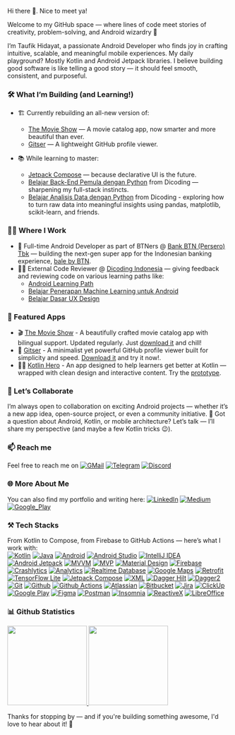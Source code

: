 Hi there 👋. Nice to meet ya!

Welcome to my GitHub space — where lines of code meet stories of creativity, problem-solving, and Android wizardry 🚀

I’m Taufik Hidayat, a passionate Android Developer who finds joy in crafting intuitive, scalable, and meaningful mobile experiences. My daily playground? Mostly Kotlin and Android Jetpack libraries. I believe building good software is like telling a good story — it should feel smooth, consistent, and purposeful.

### **🛠️ What I’m Building (and Learning!)** ###
- 🏗️ Currently rebuilding an all-new version of:
  - [The Movie Show](https://github.com/yumtaufikhidayat/the-movie-show-kt) — A movie catalog app, now smarter and more beautiful than ever.
  - [Gitser](https://github.com/yumtaufikhidayat/gitser-kt) — A lightweight GitHub profile viewer.

- 📚 While learning to master:
  - [Jetpack Compose](https://developer.android.com/develop/ui/compose) — because declarative UI is the future.
  - [Belajar Back-End Pemula dengan Python](https://www.dicoding.com/academies/743) from Dicoding — sharpening my full-stack instincts.
  - [Belajar Analisis Data dengan Python](https://www.dicoding.com/academies/555) from Dicoding - exploring how to turn raw data into meaningful insights using pandas, matplotlib, scikit-learn, and friends.

### **👨‍💻 Where I Work** ###
- 🏦 Full-time Android Developer as part of BTNers @ [Bank BTN (Persero) Tbk](https://btn.co.id) — building the next-gen super app for the Indonesian banking experience, [bale by BTN](https://play.google.com/store/apps/details?id=id.co.btn.mobilebanking.android&hl=id).
- 🧑‍🏫 External Code Reviewer @ [Dicoding Indonesia](https://dicoding.com) — giving feedback and reviewing code on various learning paths like:
  - [Android Learning Path](https://www.dicoding.com/learningpaths/7)
  - [Belajar Penerapan Machine Learning untuk Android](https://www.dicoding.com/academies/663)
  - [Belajar Dasar UX Design](https://www.dicoding.com/academies/335)


### **📱 Featured Apps** ###
- 🎬 [The Movie Show](https://github.com/yumtaufikhidayat/the-movie-show-kt) - A beautifully crafted movie catalog app with bilingual support. Updated regularly. Just [download it](https://play.google.com/store/apps/details?id=com.taufik.themovieshow) and chill!
- 🐙 [Gitser](https://github.com/yumtaufikhidayat/gitser-kt) - A minimalist yet powerful GitHub profile viewer built for simplicity and speed. [Download it](https://play.google.com/store/apps/details?id=com.taufik.gitser) and try it now!.
- 🦸‍♂️ [Kotlin Hero](https://github.com/yumtaufikhidayat/kotlin-hero) - An app designed to help learners get better at Kotlin — wrapped with clean design and interactive content. Try the [prototype](https://www.figma.com/proto/NwDrgYPehVbxuSRwQNxRfs/Latihan-UX-Designer?node-id=43:590&scaling=scale-down&page-id=37:2&starting-point-node-id=43:590).
  
### **🤝 Let’s Collaborate** ###
I’m always open to collaboration on exciting Android projects — whether it’s a new app idea, open-source project, or even a community initiative.
💬 Got a question about Android, Kotlin, or mobile architecture? Let’s talk — I’ll share my perspective (and maybe a few Kotlin tricks 😉).

### **📫 Reach me** ###
Feel free to reach me on [![GMail](https://img.shields.io/badge/Gmail-EA4335?style=for-the-badge&logo=gmail&logoColor=white)](mailto:yumtaufikhidayat@gmail.com) [![Telegram](https://img.shields.io/badge/Telegram-26A5E4?style=for-the-badge&logo=telegram&logoColor=white)](https://t.me/yumtaufik) [![Discord](https://img.shields.io/badge/Discord-5865F2?style=for-the-badge&logo=discord&logoColor=white)](https://discordapp.com/users/taufikhidayat#0671)

### **🌐 More About Me** ###
You can also find my portfolio and writing here:
[![LinkedIn](https://img.shields.io/badge/LinkedIn-0A66C2?style=for-the-badge&logo=linkedin&logoColor=white)](https://linkedin.com/in/taufik-hidayat)
[![Medium](https://img.shields.io/badge/Medium-000?style=for-the-badge&logo=medium&logoColor=white)](https://medium.com/@yumtaufikhidayat)
[![Google_Play](https://img.shields.io/badge/Google%20Play-414141?style=for-the-badge&logo=googleplay&logoColor=white)](https://play.google.com/store/apps/dev?id=5667961808037787969)

### **⚒️ Tech Stacks** ###
From Kotlin to Compose, from Firebase to GitHub Actions — here’s what I work with:  
[![Kotlin](https://img.shields.io/badge/Kotlin-7F52FF?style=for-the-badge&logo=kotlin&logoColor=white)](https://kotlinlang.org/)
[![Java](https://img.shields.io/badge/Java-ED8B00?style=for-the-badge&logo=openjdk&logoColor=white)](https://kotlinlang.org/)
[![Android](https://img.shields.io/badge/Android-34A853?style=for-the-badge&logo=android&logoColor=white)](https://developer.android.com/)
[![Android Studio](https://img.shields.io/badge/Android_Studio-3DDC84?style=for-the-badge&logo=androidstudio&logoColor=white)](https://developer.android.com/studio/)
[![IntelliJ IDEA](https://img.shields.io/badge/IntelliJ_IDEA-000000?style=for-the-badge&logo=intellijidea&logoColor=white)](https://www.jetbrains.com/idea/)
[![Android Jetpack](https://img.shields.io/badge/Android_Jetpack-A4C639?style=for-the-badge&logo=android&logoColor=white)](https://developer.android.com/jetpack/)
[![MVVM](https://img.shields.io/badge/MVVM-E62431?style=for-the-badge&logo=android&logoColor=white)](https://developer.android.com/topic/libraries/architecture/viewmodel)
[![MVP](https://img.shields.io/badge/MVP-113155?style=for-the-badge&logo=android&logoColor=white)](https://github.com/raxden/android-mvp)
[![Material Design](https://img.shields.io/badge/Material_Design-757575?style=for-the-badge&logo=materialdesign&logoColor=white)](https://m3.material.io/)
[![Firebase](https://img.shields.io/badge/Firebase-FFA611?style=for-the-badge&logo=firebase&logoColor=white)](https://firebase.google.com/)
[![Crashlytics](https://img.shields.io/badge/Crashlytics-FFA611?style=for-the-badge&logo=firebase&logoColor=white)](https://firebase.google.com/products/crashlytics/)
[![Analytics](https://img.shields.io/badge/Analytics-FFA611?style=for-the-badge&logo=firebase&logoColor=white)](https://firebase.google.com/products/analytics/)
[![Realtime Database](https://img.shields.io/badge/Realtime_Database-FFA611?style=for-the-badge&logo=firebase&logoColor=white)](https://firebase.google.com/products/realtime-database/)
[![Google Maps](https://img.shields.io/badge/Google_Maps-4285F4?style=for-the-badge&logo=googlemaps&logoColor=white)](https://developers.google.com/maps/)
[![Retrofit](https://img.shields.io/badge/Retrofit-3E4348?style=for-the-badge&logo=square&logoColor=white)](https://square.github.io/retrofit/)
[![TensorFlow Lite](https://img.shields.io/badge/TensorFlow_Lite-FF6F00?style=for-the-badge&logo=tensorflow&logoColor=white)](https://www.tensorflow.org/lite)
[![Jetpack Compose](https://img.shields.io/badge/Jetpack_Compose-4285F4?style=for-the-badge&logo=jetpackcompose&logoColor=white)](https://developer.android.com/jetpack/compose/)
[![XML](https://img.shields.io/badge/XML-0C54C2?style=for-the-badge&logo=xaml&logoColor=white)](https://developer.android.com/reference/android/util/Xml)
[![Dagger Hilt](https://img.shields.io/badge/Dagger_Hilt-0000FF?style=for-the-badge&logo=android&logoColor=white)](https://developer.android.com/training/dependency-injection/hilt-android/)
[![Dagger2](https://img.shields.io/badge/Dagger2-339933?style=for-the-badge&logo=android&logoColor=white)](https://developer.android.com/training/dependency-injection/dagger-android)
[![Git](https://img.shields.io/badge/Git-F05032?style=for-the-badge&logo=git&logoColor=white)](https://git-scm.com/)
[![Github](https://img.shields.io/badge/Github-181717?style=for-the-badge&logo=github&logoColor=white)](https://github.com/)
[![Github Actions](https://img.shields.io/badge/Github_Actions-2088FF?style=for-the-badge&logo=githubactions&logoColor=white)](https://github.com/features/actions/)
[![Atlassian](https://img.shields.io/badge/Atlassian-0052CC?style=for-the-badge&logo=atlassian&logoColor=white)](https://www.atlassian.com/)
[![Bitbucket](https://img.shields.io/badge/Bitbucket-0052CC?style=for-the-badge&logo=bitbucket&logoColor=white)](https://bitbucket.org/)
[![Jira](https://img.shields.io/badge/Jira-0052CC?style=for-the-badge&logo=jira&logoColor=white)](https://jira.atlassian.com/)
[![ClickUp](https://img.shields.io/badge/ClickUp-7B68EE?style=for-the-badge&logo=clickup&logoColor=white)](https://clickup.com/)
[![Google Play](https://img.shields.io/badge/Google_Play-414141?style=for-the-badge&logo=googleplay&logoColor=white)](https://play.google.com/)
[![Figma](https://img.shields.io/badge/Figma-F24E1E?style=for-the-badge&logo=figma&logoColor=white)](https://figma.com/)
[![Postman](https://img.shields.io/badge/Postman-FF6C37?style=for-the-badge&logo=postman&logoColor=white)](https://www.postman.com/)
[![Insomnia](https://img.shields.io/badge/Insomnia-4000BF?style=for-the-badge&logo=insomnia&logoColor=white)](https://insomnia.rest/)
[![ReactiveX](https://img.shields.io/badge/ReactiveX-B7178C?logo=reactivex&logoColor=fff&style=for-the-badge)](https://reactivex.io/)
[![LibreOffice](https://img.shields.io/badge/LibreOffice-18A303?style=for-the-badge&logo=libreoffice&logoColor=white)](https://www.libreoffice.org/)

### **📊 Github Statistics** ###
<p align="left">
<a href="https://github.com/yumtaufikhidayat">
  <img height="180em" src="https://github-readme-stats-eight-theta.vercel.app/api?username=yumtaufikhidayat&show_icons=true&theme=radical&include_all_commits=true&count_private=true"/>
  <img height="180em" src="https://github-readme-stats-eight-theta.vercel.app/api/top-langs/?username=yumtaufikhidayat&layout=compact&langs_count=8&theme=radical"/>
</a>
</p>

Thanks for stopping by — and if you're building something awesome, I'd love to hear about it! 👋
